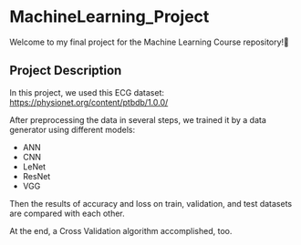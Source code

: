 # MachineLearning_Project
Welcome to my final project for the Machine Learning Course repository!🥰
## Project Description
In this project, we used this ECG dataset:
https://physionet.org/content/ptbdb/1.0.0/

After preprocessing the data in several steps, we trained it by a data generator using different models:
* ANN
* CNN
* LeNet
* ResNet
* VGG

Then the results of accuracy and loss on train, validation, and test datasets are compared with each other.

At the end, a Cross Validation algorithm accomplished, too.
